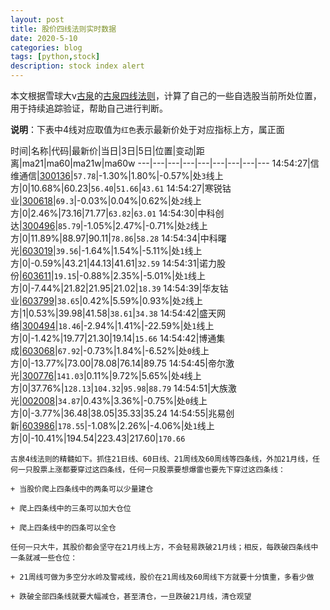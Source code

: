 ```yaml
---
layout: post
title: 股价四线法则实时数据
date: 2020-5-10
categories: blog
tags: [python,stock]
description: stock index alert
---
```



本文根据雪球大v[古泉](https://xueqiu.com/u/7148646888)的[古泉四线法则](https://xueqiu.com/7148646888/130498192)，计算了自己的一些自选股当前所处位置，用于持续追踪验证，帮助自己进行判断。

**说明**：下表中4线对应取值为`红色`表示最新价处于对应指标上方，属正面

时间|名称|代码|最新价|当日|3日|5日|位置|变动|距离|ma21|ma60|ma21w|ma60w
---|---|---|---|---|---|---|---|---
14:54:27|信维通信|[300136](https://xueqiu.com/S/SZ300136)|`57.78`|-1.30%|1.80%|-0.57%|处`3`线上方|0|10.68%|60.23|`56.40`|`51.66`|`43.61`
14:54:27|寒锐钴业|[300618](https://xueqiu.com/S/SZ300618)|`69.3`|-0.03%|0.04%|0.62%|处`2`线上方|0|2.46%|73.16|71.77|`63.82`|`63.01`
14:54:30|中科创达|[300496](https://xueqiu.com/S/SZ300496)|`85.79`|-1.05%|2.47%|-0.71%|处`2`线上方|0|11.89%|88.97|90.11|`78.86`|`58.28`
14:54:34|中科曙光|[603019](https://xueqiu.com/S/SH603019)|`39.56`|-1.64%|1.54%|-5.11%|处`1`线上方|0|-0.59%|43.21|44.13|41.61|`32.59`
14:54:31|诺力股份|[603611](https://xueqiu.com/S/SH603611)|`19.15`|-0.88%|2.35%|-5.01%|处`1`线上方|0|-7.44%|21.82|21.95|21.02|`18.39`
14:54:39|华友钴业|[603799](https://xueqiu.com/S/SH603799)|`38.65`|0.42%|5.59%|0.93%|处`2`线上方|1|0.53%|39.98|41.58|`38.61`|`34.38`
14:54:42|盛天网络|[300494](https://xueqiu.com/S/SZ300494)|`18.46`|-2.94%|1.41%|-22.59%|处`1`线上方|0|-1.42%|19.77|21.30|19.14|`15.66`
14:54:42|博通集成|[603068](https://xueqiu.com/S/SH603068)|`67.92`|-0.73%|1.84%|-6.52%|处`0`线上方|0|-13.77%|73.00|78.08|76.14|89.75
14:54:45|帝尔激光|[300776](https://xueqiu.com/S/SZ300776)|`141.03`|0.11%|9.72%|5.65%|处`4`线上方|0|37.76%|`128.13`|`104.32`|`95.98`|`88.79`
14:54:51|大族激光|[002008](https://xueqiu.com/S/SZ002008)|`34.87`|0.43%|3.36%|-0.75%|处`0`线上方|0|-3.77%|36.48|38.05|35.33|35.24
14:54:55|兆易创新|[603986](https://xueqiu.com/S/SH603986)|`178.55`|-1.08%|2.26%|-4.06%|处`1`线上方|0|-10.41%|194.54|223.43|217.60|`170.66`

```
古泉4线法则的精髓如下。抓住21日线、60日线、21周线及60周线等四条线，外加21月线，任何一只股票上涨都要穿过这四条线，任何一只股票要想爆雷也要先下穿过这四条线：

+ 当股价爬上四条线中的两条可以少量建仓

+ 爬上四条线中的三条可以加大仓位

+ 爬上四条线中的四条可以全仓

任何一只大牛，其股价都会坚守在21月线上方，不会轻易跌破21月线；相反，每跌破四条线中一条就减一些仓位：

+ 21周线可做为多空分水岭及警戒线，股价在21周线及60周线下方就要十分慎重，多看少做

+ 跌破全部四条线就要大幅减仓，甚至清仓，一旦跌破21月线，清仓观望
```